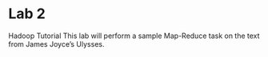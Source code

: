 # Lab 2

Hadoop Tutorial
This lab will perform a sample Map-Reduce task on the text from James Joyce’s Ulysses.